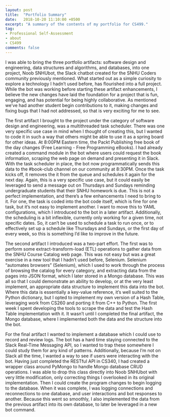 ```yaml
---
layout: post
title:  "Portfolio Summary"
date:   2018-10-20 11:10:00 +0500
excerpt: "A summary of the contents of my portfolio for CS499."
tag:
- Professional Self-Assessment
- about
- CS499
comments: false
---
```


I was able to bring the three portfolio artifacts: software design and engineering, data structures and algorithms, and databases, into one project, Noob SNHUbot, the Slack chatbot created for the SNHU Coders community previously mentioned.  What started out as a simple curiosity to explore a technology I hadn’t used before, has flourished into a full project.  While the bot was working before starting these artifact enhancements, I believe the new changes have laid the foundation for a project that is fun, engaging, and has potential for being highly collaborative.  As mentioned we’ve had another student begin contributions to it, making changes and fixing bugs that I had not addressed, so that is very exciting for me to see.

The first artifact I brought to the project under the category of software design and engineering, was a multithreaded task scheduler.  There was one very specific use case in mind when I thought of creating this, but I wanted to code it in such a way that others might be able to use it as a spring board for other ideas.  At 8:00PM Eastern time, the Packt Publishing free book of the day changes (Free Learning - Free Programming eBooks).  I had already created a command module in the bot where users could request the book information, scraping the web page on demand and presenting it in Slack.  With the task scheduler in place, the bot now programmatically sends this data to the #book-club channel on our community at 8:30PM.  Once the task kicks off, it removes the it from the queue and schedules it again for the next day.  Again, this is a very specific use case, but it could easily be leveraged to send a message out on Thursdays and Sundays reminding undergraduate students that their SNHU homework is due.  This is not a perfect implementation, and there’s a few enhancements I need to bring to it.  For one, the task is coded into the bot code itself, which is fine for one task, but it’s not easy to implement another.  I want to move this to YAML configurations, which I introduced to the bot in a later artifact.  Additionally, the scheduling is a bit inflexible, currently only working for a given time, not specific dates.  So, it can’t be used to schedule a task to run once, or to effectively set up a schedule like Thursdays and Sundays, or the first day of every week, so this is something I’d like to improve in the future.

The second artifact I introduced was a two-part effort.  The first was to perform some extract-transform-load (ETL) operations to gather data from the SNHU Course Catalog web page.  This was not easy but was a great exercise in a new tool that I hadn’t used before, Selenium.  Selenium “automates browsers” (Selenium), which I used to work through the process of browsing the catalog for every category, and extracting data from the pages into JSON format, which I later stored in a Mongo database.  This was all so that I could demonstrate an ability to develop, or at the very least implement, an appropriate data structure to implement this data into the bot.  Where this data is essentially a key-value reference, it’s well suited to the Python dictionary, but I opted to implement my own version of a Hash Table, leveraging work from CS260 and porting it from C++ to Python.  The first week I spent developing the tools to scrape the data and test the Hash Table implementation with it.  It wasn’t until I completed the final artifact, the Mongo database, where I implemented both the data and the structure into the bot.

For the final artifact I wanted to implement a database which I could use to record and review logs.  The bot has a hard time staying connected to the Slack Real-Time Messaging API, so I wanted to trap these somewhere I could study them for any kind of patterns.  Additionally, because I’m not on Slack all the time, I wanted a way to see if users were interacting with the bot.  Having just completed the RESTful API in CS340, I had created a wrapper class around PyMongo to handle Mongo database CRUD operations.  I was able to drop this class directly into Noob SNHUbot with very little modification, only correcting things I overlooked in its original implementation.  Then I could create the program changes to begin logging to the database.  When it was complete, I was logging connections and reconnections to one database, and user interactions and bot responses to another.  Because this went so smoothly, I also implemented the data from the previous artifact into its own database, to later be leveraged in a new bot command.	
